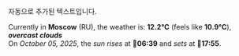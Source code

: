
자동으로 추가된 텍스트입니다.

<!--START_SECTION:weather:moscow-->
Currently in **Moscow** (RU), the weather is: **12.2°C** (feels like **10.9°C**), ***overcast clouds***<br/>
On *October 05, 2025*, the *sun rises* at 🌅**06:39** and *sets* at 🌇**17:55**.
<!--END_SECTION:weather-->
